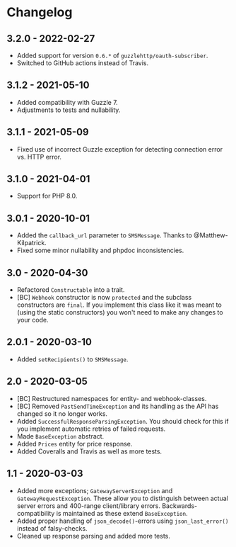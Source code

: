 # Changelog

## 3.2.0 - 2022-02-27
* Added support for version `0.6.*` of `guzzlehttp/oauth-subscriber`.
* Switched to GitHub actions instead of Travis.

## 3.1.2 - 2021-05-10
* Added compatibility with Guzzle 7.
* Adjustments to tests and nullability.

## 3.1.1 - 2021-05-09
* Fixed use of incorrect Guzzle exception for detecting connection error vs. HTTP error.

## 3.1.0 - 2021-04-01
* Support for PHP 8.0.

## 3.0.1 - 2020-10-01
* Added the `callback_url` parameter to `SMSMessage`. Thanks to @Matthew-Kilpatrick.
* Fixed some minor nullability and phpdoc inconsistencies.

## 3.0 - 2020-04-30
* Refactored `Constructable` into a trait.
* [BC] `Webhook` constructor is now `protected` and the subclass constructors are `final`. If you implement this class like it was meant to (using the static constructors) you won't need to make any changes to your code.

## 2.0.1 - 2020-03-10
* Added `setRecipients()` to `SMSMessage`.

## 2.0 - 2020-03-05
* [BC] Restructured namespaces for entity- and webhook-classes.
* [BC] Removed `PastSendTimeException` and its handling as the API has changed so it no longer works.
* Added `SuccessfulResponseParsingException`. You should check for this if you implement automatic retries of failed requests.
* Made `BaseException` abstract.
* Added `Prices` entity for price response.
* Added Coveralls and Travis as well as more tests.

## 1.1 - 2020-03-03
* Added more exceptions; `GatewayServerException` and `GatewayRequestException`. These allow you to distinguish between actual server errors and 400-range client/library errors. Backwards-compatibility is maintained as these extend `BaseException`.
* Added proper handling of `json_decode()`-errors using `json_last_error()` instead of falsy-checks.
* Cleaned up response parsing and added more tests.
